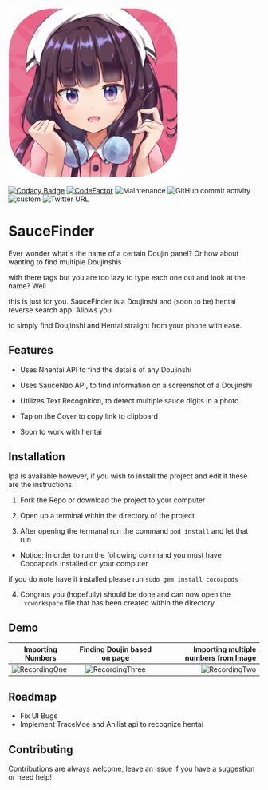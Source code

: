 


![Logo](https://raw.githubusercontent.com/CalebThePerson/Assets/master/Icons/Maikaicon.png)

  

  

  

[![Codacy Badge](https://app.codacy.com/project/badge/Grade/8f3c4911ba464a86b4283a5d114d15f6)](https://www.codacy.com/gh/CalebThePerson/SauceFinder/dashboard?utm_source=github.com&amp;utm_medium=referral&amp;utm_content=CalebThePerson/SauceFinder&amp;utm_campaign=Badge_Grade)
[![CodeFactor](https://www.codefactor.io/repository/github/calebtheperson/saucefinder/badge)](https://www.codefactor.io/repository/github/calebtheperson/saucefinder)
![Maintenance](https://img.shields.io/maintenance/yes/2021)
![GitHub commit activity](https://img.shields.io/github/commit-activity/m/CalebThePerson/SauceFinder)
![custom](https://img.shields.io/badge/My-CustomProject-blueviolet)
![Twitter URL](https://img.shields.io/twitter/url?style=social&url=https%3A%2F%2Ftwitter.com%2FCalebDaPerson)

# SauceFinder

Ever wonder what's the name of a certain Doujin panel?  Or how about wanting to find multiple Doujinshis

with there tags but you are too lazy to type each one out and look at the name?  Well

this is just for you.  SauceFinder is a Doujinshi and (soon to be) hentai reverse search app.  Allows you

to simply find Doujinshi and Hentai straight from your phone with ease.

  

  

## Features

  

- Uses Nhentai API to find the details of any Doujinshi

- Uses SauceNao API, to find information on a screenshot of a Doujinshi

- Utilizes Text Recognition, to detect multiple sauce digits in a photo

- Tap on the Cover to copy link to clipboard

- Soon to work with hentai

  

## Installation

  

Ipa is available however, if you wish to install the project and edit it these are the instructions. 
  

1. Fork the Repo or download the project to your computer

2. Open up a terminal within the directory of the project

3. After opening the termanal run the command `pod install` and let that run

- Notice: In order to run the following command you must have Cocoapods installed on your computer

if you do note have it installed please run `sudo gem install cocoapods`

4. Congrats you (hopefully) should be done and can now open the `.xcworkspace` file that has been created within the directory

  

  

## Demo
| Importing Numbers        | Finding Doujin based on page           | Importing multiple numbers from Image  |
| ------------- |:-------------:| -----:|
| ![RecordingOne]      | ![RecordingThree] | ![RecordingTwo]|


## Roadmap
- Fix UI Bugs
- Implement TraceMoe and Anilist api to recognize hentai


## Contributing

Contributions are always welcome, leave an issue if you have a suggestion or need help!

[RecordingOne]:https://raw.githubusercontent.com/CalebThePerson/Assets/master/SauceFinderStuff/Recording1.gif
[RecordingTwo]:https://raw.githubusercontent.com/CalebThePerson/Assets/master/SauceFinderStuff/Recording2.gif
[RecordingThree]:https://raw.githubusercontent.com/CalebThePerson/Assets/master/SauceFinderStuff/Recording3.gif
